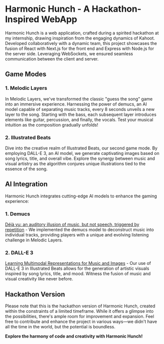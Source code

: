 # Harmonic Hunch - A Hackathon-Inspired WebApp

Harmonic Hunch is a web application, crafted during a spirited hackathon at my internship, drawing inspiration from the engaging dynamics of Kahoot. Developed collaboratively with a dynamic team, this project showcases the fusion of React with Next.js for the front end and Express with Node.js for the server side. Leveraging WebSockets, we ensured seamless communication between the client and server.

## Game Modes

### 1. Melodic Layers

In Melodic Layers, we've transformed the classic "guess the song" game into an immersive experience. Harnessing the power of demucs, an AI model capable of separating music tracks, every 8 seconds unveils a new layer to the song. Starting with the bass, each subsequent layer introduces elements like guitar, percussion, and finally, the vocals. Test your musical intuition as the composition gradually unfolds!

### 2. Illustrated Beats

Dive into the creative realm of Illustrated Beats, our second game mode. By employing DALL-E 3, an AI model, we generate captivating images based on song lyrics, title, and overall vibe. Explore the synergy between music and visual artistry as the algorithm conjures unique illustrations tied to the essence of the song.

## AI Integration

Harmonic Hunch integrates cutting-edge AI models to enhance the gaming experience:

### 1. Demucs

[Déjà vu: an auditory illusion of music, but not speech, triggered by repetition](https://arxiv.org/abs/2010.10997) - We implemented the demucs model to deconstruct music into individual tracks, providing players with a unique and evolving listening challenge in Melodic Layers.

### 2. DALL-E 3

[Learning Multimodal Representations for Music and Images](https://arxiv.org/abs/2010.10997) - Our use of DALL-E 3 in Illustrated Beats allows for the generation of artistic visuals inspired by song lyrics, title, and mood. Witness the fusion of music and visual creativity like never before.


## Hackathon Version

Please note that this is the hackathon version of Harmonic Hunch, created within the constraints of a limited timeframe. While it offers a glimpse into the possibilities, there's ample room for improvement and expansion. Feel free to contribute and enhance the project in various ways—we didn't have all the time in the world, but the potential is boundless.

**Explore the harmony of code and creativity with Harmonic Hunch!**
